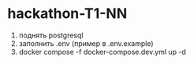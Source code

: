 # hackathon-T1-NN

1. поднять postgresql
2. заполнить .env (пример в .env.example)
3. docker compose -f docker-compose.dev.yml up -d